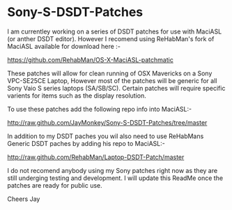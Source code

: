 Sony-S-DSDT-Patches
===================

I am currentley working on a series of DSDT patches for use with MaciASL (or anther DSDT editor). However I recomend using ReHabMan's fork of MaciASL available for download here :-

https://github.com/RehabMan/OS-X-MaciASL-patchmatic

These patches will allow for clean running of OSX Mavericks on a Sony VPC-SE25CE Laptop, However most of the patches will be generic for all Sony Vaio S series laptops (SA/SB/SC). Certain patches will require specific varients for items such as the display resolution.

To use these patches add the following repo info into MaciASL:-

http://raw.github.com/JayMonkey/Sony-S-DSDT-Patches/tree/master

In addition to my DSDT paches you wil also need to use ReHabMans Generic DSDT paches by adding his repo to MaciASL:-

http://raw.github.com/RehabMan/Laptop-DSDT-Patch/master

I do not recomend anybody using my Sony patches right now as they are still underging testing and development.
I will update this ReadMe once the patches are ready for public use.

Cheers
Jay
